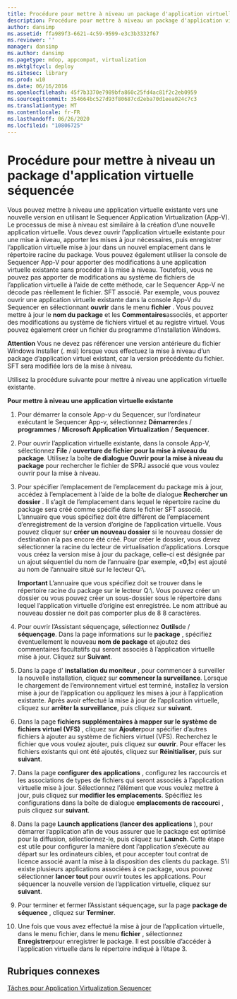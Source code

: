```yaml
---
title: Procédure pour mettre à niveau un package d'application virtuelle séquencée
description: Procédure pour mettre à niveau un package d'application virtuelle séquencée
author: dansimp
ms.assetid: ffa989f3-6621-4c59-9599-e3c3b3332f67
ms.reviewer: ''
manager: dansimp
ms.author: dansimp
ms.pagetype: mdop, appcompat, virtualization
ms.mktglfcycl: deploy
ms.sitesec: library
ms.prod: w10
ms.date: 06/16/2016
ms.openlocfilehash: 45f7b3370e7989bfa860c25fd4ac81f2c2eb0959
ms.sourcegitcommit: 354664bc527d93f80687cd2eba70d1eea024c7c3
ms.translationtype: MT
ms.contentlocale: fr-FR
ms.lasthandoff: 06/26/2020
ms.locfileid: "10806725"
---
```

# Procédure pour mettre à niveau un package d'application virtuelle séquencée


Vous pouvez mettre à niveau une application virtuelle existante vers une nouvelle version en utilisant le Sequencer Application Virtualization (App-V). Le processus de mise à niveau est similaire à la création d’une nouvelle application virtuelle. Vous devez ouvrir l’application virtuelle existante pour une mise à niveau, apporter les mises à jour nécessaires, puis enregistrer l’application virtuelle mise à jour dans un nouvel emplacement dans le répertoire racine du package. Vous pouvez également utiliser la console de Sequencer App-V pour apporter des modifications à une application virtuelle existante sans procéder à la mise à niveau. Toutefois, vous ne pouvez pas apporter de modifications au système de fichiers de l’application virtuelle à l’aide de cette méthode, car le Sequencer App-V ne décode pas réellement le fichier. SFT associé. Par exemple, vous pouvez ouvrir une application virtuelle existante dans la console App-V du Sequencer en sélectionnant **ouvrir** dans le menu **fichier** . Vous pouvez mettre à jour le **nom du package** et les **Commentaires**associés, et apporter des modifications au système de fichiers virtuel et au registre virtuel. Vous pouvez également créer un fichier du programme d’installation Windows.

**Attention**  Vous ne devez pas référencer une version antérieure du fichier Windows Installer (. msi) lorsque vous effectuez la mise à niveau d’un package d’application virtuel existant, car la version précédente du fichier. SFT sera modifiée lors de la mise à niveau.

 

Utilisez la procédure suivante pour mettre à niveau une application virtuelle existante.

**Pour mettre à niveau une application virtuelle existante**

1.  Pour démarrer la console App-v du Sequencer, sur l’ordinateur exécutant le Sequencer App-v, sélectionnez **Démarrer**des / **programmes** / **Microsoft Application Virtualization** / **Sequencer**.

2.  Pour ouvrir l’application virtuelle existante, dans la console App-V, sélectionnez **File** / **ouverture de fichier pour la mise à niveau du package**. Utilisez la boîte **de dialogue Ouvrir pour la mise à niveau du package** pour rechercher le fichier de SPRJ associé que vous voulez ouvrir pour la mise à niveau.

3.  Pour spécifier l’emplacement de l’emplacement du package mis à jour, accédez à l’emplacement à l’aide de la boîte de dialogue **Rechercher un dossier** . Il s’agit de l’emplacement dans lequel le répertoire racine du package sera créé comme spécifié dans le fichier SFT associé. L’annuaire que vous spécifiez doit être différent de l’emplacement d’enregistrement de la version d’origine de l’application virtuelle. Vous pouvez cliquer sur **créer un nouveau dossier** si le nouveau dossier de destination n’a pas encore été créé. Pour créer le dossier, vous devez sélectionner la racine du lecteur de virtualisation d’applications. Lorsque vous créez la version mise à jour du package, celle-ci est désignée par un ajout séquentiel du nom de l’annuaire (par exemple, «**0,1**») est ajouté au nom de l’annuaire situé sur le lecteur Q:\\.

    **Important**  L’annuaire que vous spécifiez doit se trouver dans le répertoire racine du package sur le lecteur Q:\\. Vous pouvez créer un dossier ou vous pouvez créer un sous-dossier sous le répertoire dans lequel l’application virtuelle d’origine est enregistrée. Le nom attribué au nouveau dossier ne doit pas comporter plus de 8 8 caractères.

     

4.  Pour ouvrir l’Assistant séquençage, sélectionnez **Outils**de / **séquençage**. Dans la page informations sur le **package** , spécifiez éventuellement le nouveau **nom de package** et ajoutez des commentaires facultatifs qui seront associés à l’application virtuelle mise à jour. Cliquez sur **Suivant**.

5.  Dans la page d' **installation du moniteur** , pour commencer à surveiller la nouvelle installation, cliquez sur **commencer la surveillance**. Lorsque le chargement de l’environnement virtuel est terminé, installez la version mise à jour de l’application ou appliquez les mises à jour à l’application existante. Après avoir effectué la mise à jour de l’application virtuelle, cliquez sur **arrêter la surveillance**, puis cliquez sur **suivant**.

6.  Dans la page **fichiers supplémentaires à mapper sur le système de fichiers virtuel (VFS)** , cliquez sur **Ajouter**pour spécifier d’autres fichiers à ajouter au système de fichiers virtuel (VFS). Recherchez le fichier que vous voulez ajouter, puis cliquez sur **ouvrir**. Pour effacer les fichiers existants qui ont été ajoutés, cliquez sur **Réinitialiser**, puis sur **suivant**.

7.  Dans la page **configurer des applications** , configurez les raccourcis et les associations de types de fichiers qui seront associés à l’application virtuelle mise à jour. Sélectionnez l’élément que vous voulez mettre à jour, puis cliquez sur **modifier les emplacements**. Spécifiez les configurations dans la boîte de dialogue **emplacements de raccourci** , puis cliquez sur **suivant**.

8.  Dans la page **Launch applications (lancer des applications** ), pour démarrer l’application afin de vous assurer que le package est optimisé pour la diffusion, sélectionnez-le, puis cliquez sur **Launch**. Cette étape est utile pour configurer la manière dont l’application s’exécute au départ sur les ordinateurs cibles, et pour accepter tout contrat de licence associé avant la mise à la disposition des clients du package. S’il existe plusieurs applications associées à ce package, vous pouvez sélectionner **lancer tout** pour ouvrir toutes les applications. Pour séquencer la nouvelle version de l’application virtuelle, cliquez sur **suivant**.

9.  Pour terminer et fermer l’Assistant séquençage, sur la page **package de séquence** , cliquez sur **Terminer**.

10. Une fois que vous avez effectué la mise à jour de l’application virtuelle, dans le menu fichier, dans le menu **fichier** , sélectionnez **Enregistrer**pour enregistrer le package. Il est possible d’accéder à l’application virtuelle dans le répertoire indiqué à l’étape 3.

## Rubriques connexes


[Tâches pour Application Virtualization Sequencer](tasks-for-the-application-virtualization-sequencer.md)

 

 





